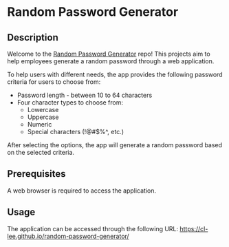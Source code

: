 # Random Password Generator
## Description
Welcome to the [Random Password Generator](https://cl-lee.github.io/random-password-generator/) repo! This projects aim to help employees generate a random password through a web application. 

To help users with different needs, the app provides the following password criteria for users to choose from:
- Password length - between 10 to 64 characters
- Four character types to choose from:
    - Lowercase
    - Uppercase
    - Numeric
    - Special characters (!@#$%^, etc.)

After selecting the options, the app will generate a random password based on the selected criteria.

## Prerequisites
A web browser is required to access the application.

## Usage
The application can be accessed through the following URL: https://cl-lee.github.io/random-password-generator/  


